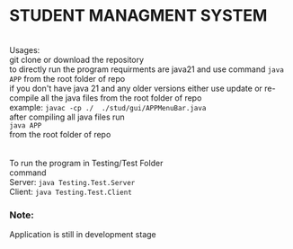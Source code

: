 <H1> STUDENT MANAGMENT SYSTEM</H1>
<P font="serif" font-size=16><br>
Usages:<br>
git clone or download the repository<br>
to directly run the program requirments are java21 and use command <code>java APP</code> from the root folder of repo<br>
if you don't have java 21 and any older versions either use update or re-compile all the java files from the root folder of repo <br>
example: <code>javac -cp ./  ./stud/gui/APPMenuBar.java </code><br>
after compiling all java files run <br>
<code>java APP</code>  <br>
from the root folder of repo
<br><br><br>
To run the program in Testing/Test Folder<br>
command<br>
Server: <code>java Testing.Test.Server</code><br>
Client: <code>java Testing.Test.Client</code>
</p>

<H3>Note:</h3>
<p>Application is still in development stage</p>
